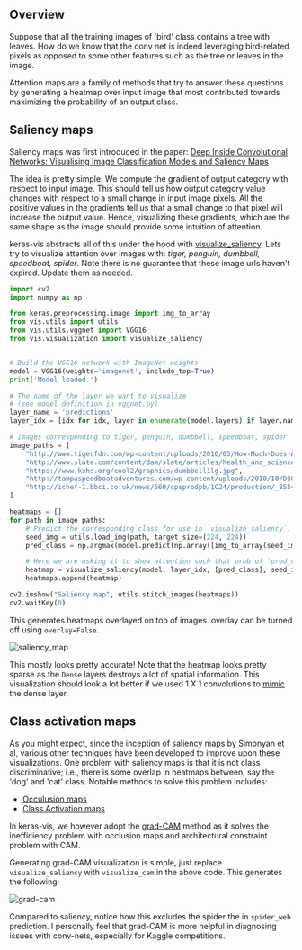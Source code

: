 ## Overview
Suppose that all the training images of 'bird' class contains a tree with leaves. How do we know that the conv net is 
indeed leveraging bird-related pixels as opposed to some other features such as the tree or leaves in the image. 

Attention maps are a family of methods that try to answer these questions by generating a heatmap over input 
image that most contributed towards maximizing the probability of an output class.

## Saliency maps
Saliency maps was first introduced in the paper: 
[Deep Inside Convolutional Networks: Visualising Image Classification Models and Saliency Maps](https://arxiv.org/pdf/1312.6034v2.pdf)

The idea is pretty simple. We compute the gradient of output category with respect to input image. This should tell us
how output category value changes with respect to a small change in input image pixels. All the positive values
in the gradients tell us that a small change to that pixel will increase the output value. 
Hence, visualizing these gradients, which are the same shape as the image should provide some intuition of attention.

keras-vis abstracts all of this under the hood with [visualize_saliency](vis.visulization#visualize_saliency). Lets
try to visualize attention over images with: *tiger, penguin, dumbbell, speedboat, spider*. Note there is no guarantee
that these image urls haven't expired. Update them as needed.
 
```python
import cv2
import numpy as np

from keras.preprocessing.image import img_to_array
from vis.utils import utils
from vis.utils.vggnet import VGG16
from vis.visualization import visualize_saliency


# Build the VGG16 network with ImageNet weights
model = VGG16(weights='imagenet', include_top=True)
print('Model loaded.')

# The name of the layer we want to visualize
# (see model definition in vggnet.py)
layer_name = 'predictions'
layer_idx = [idx for idx, layer in enumerate(model.layers) if layer.name == layer_name][0]

# Images corresponding to tiger, penguin, dumbbell, speedboat, spider
image_paths = [
    "http://www.tigerfdn.com/wp-content/uploads/2016/05/How-Much-Does-A-Tiger-Weigh.jpg",
    "http://www.slate.com/content/dam/slate/articles/health_and_science/wild_things/2013/10/131025_WILD_AdeliePenguin.jpg.CROP.promo-mediumlarge.jpg",
    "https://www.kshs.org/cool2/graphics/dumbbell1lg.jpg",
    "http://tampaspeedboatadventures.com/wp-content/uploads/2010/10/DSC07011.jpg",
    "http://ichef-1.bbci.co.uk/news/660/cpsprodpb/1C24/production/_85540270_85540265.jpg"
]

heatmaps = []
for path in image_paths:
    # Predict the corresponding class for use in `visualize_saliency`.
    seed_img = utils.load_img(path, target_size=(224, 224))
    pred_class = np.argmax(model.predict(np.array([img_to_array(seed_img)])))

    # Here we are asking it to show attention such that prob of `pred_class` is maximized.
    heatmap = visualize_saliency(model, layer_idx, [pred_class], seed_img, text=utils.get_imagenet_label(pred_class))
    heatmaps.append(heatmap)

cv2.imshow("Saliency map", utils.stitch_images(heatmaps))
cv2.waitKey(0)

```

This generates heatmaps overlayed on top of images. overlay can be turned off using `overlay=False`.
 
![saliency_map](https://raw.githubusercontent.com/raghakot/keras-vis/master/images/attention_vis/saliency_map.png?raw=true "saliency map")

This mostly looks pretty accurate! Note that the heatmap looks pretty sparse as the `Dense` layers destroys a lot of spatial 
information. This visualization should look a lot better if we used 1 X 1 convolutions to 
[mimic](http://cs231n.github.io/convolutional-networks/#convert) the dense layer.

## Class activation maps
As you might expect, since the inception of saliency maps by Simonyan et al, various other techniques have been developed 
to improve upon these visualizations. One problem with saliency maps is that it is not class discriminative; i.e., there
is some overlap in heatmaps between, say the 'dog' and 'cat' class. Notable methods to solve this problem includes:  

* [Occulusion maps](https://arxiv.org/pdf/1311.2901v3.pdf)
* [Class Activation maps](http://cnnlocalization.csail.mit.edu/)

In keras-vis, we however adopt the [grad-CAM]((https://arxiv.org/pdf/1610.02391v1.pdf)) method as it solves the inefficiency
problem with occlusion maps and architectural constraint problem with CAM.

Generating grad-CAM visualization is simple, just replace `visualize_saliency` with `visualize_cam` in the above code.
This generates the following:

![grad-cam](https://raw.githubusercontent.com/raghakot/keras-vis/master/images/attention_vis/grad-cam.png?raw=true "grad cam")

Compared to saliency, notice how this excludes the spider the in `spider_web` prediction. I personally feel that grad-CAM 
is more helpful in diagnosing issues with conv-nets, especially for Kaggle competitions. 
